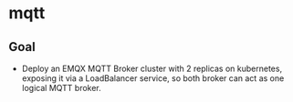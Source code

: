 # mqtt

## Goal
- Deploy an EMQX MQTT Broker cluster with 2 replicas on kubernetes, exposing it via a LoadBalancer service, so both broker can act as one logical MQTT broker.
  
